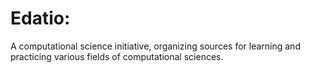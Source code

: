 # Edatio:
A computational science initiative, organizing sources for learning and practicing various fields of computational sciences. 
